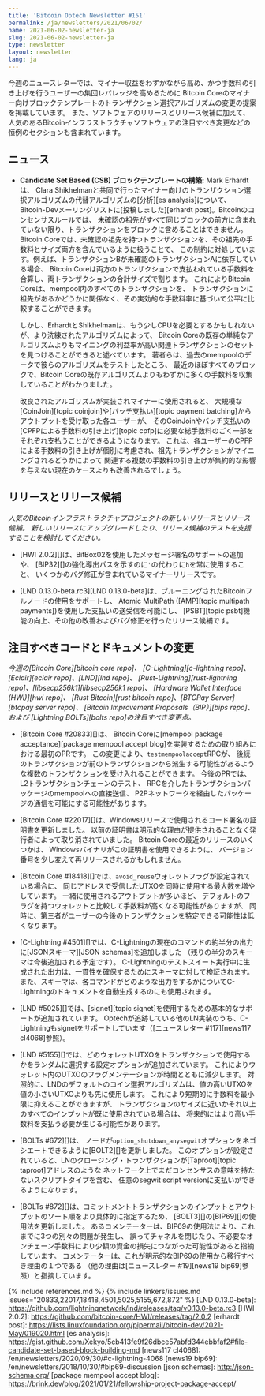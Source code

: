 ```yaml
---
title: 'Bitcoin Optech Newsletter #151'
permalink: /ja/newsletters/2021/06/02/
name: 2021-06-02-newsletter-ja
slug: 2021-06-02-newsletter-ja
type: newsletter
layout: newsletter
lang: ja
---
```

今週のニュースレターでは、マイナー収益をわずかながら高め、かつ手数料の引き上げを行うユーザーの集団レバレッジを高めるために
Bitcoin Coreのマイナー向けブロックテンプレートのトランザクション選択アルゴリズムの変更の提案を掲載しています。
また、ソフトウェアのリリースとリリース候補に加えて、
人気のあるBitcoinインフラストラクチャソフトウェアの注目すべき変更などの恒例のセクションも含まれています。

## ニュース

- **Candidate Set Based (CSB) ブロックテンプレートの構築:** Mark Erhardtは、
  Clara Shikhelmanと共同で行ったマイナー向けのトランザクション選択アルゴリズムの代替アルゴリズムの[分析][es analysis]について、
  Bitcoin-Devメーリングリストに[投稿しました][erhardt post]。Bitcoinのコンセンサスルールでは、
  未確認の祖先がすべて同じブロックの前方に含まれていない限り、トランザクションをブロックに含めることはできません。
  Bitcoin Coreでは、未確認の祖先を持つトランザクションを、その祖先の手数料とサイズ両方を含んでいるように扱うことで、
  この制約に対処しています。例えば、トランザクションBが未確認のトランザクションAに依存している場合、
  Bitcoin Coreは両方のトランザクションで支払われている手数料を合算し、両トランザクションの合計サイズで割ります。
  これによりBitcoin Coreは、mempool内のすべてのトランザクションを、
  トランザクションに祖先があるかどうかに関係なく、その実効的な手数料率に基づいて公平に比較することができます。

    しかし、ErhardtとShikhelmanは、もう少しCPUを必要とするかもしれないが、より洗練されたアルゴリズムによって、
    Bitcoin Coreの既存の単純なアルゴリズムよりもマイニングの利益率が高い関連トランザクションのセットを見つけることができると述べています。
    著者らは、過去のmempoolのデータで彼らのアルゴリズムをテストしたところ、
    最近のほぼすべてのブロックで、Bitcoin Coreの既存アルゴリズムよりもわずかに多くの手数料を収集していることがわかりました。

    改良されたアルゴリズムが実装されマイナーに使用されると、
    大規模な[CoinJoin][topic coinjoin]や[バッチ支払い][topic payment batching]からアウトプットを受け取った各ユーザーが、
    そのCoinJoinやバッチ支払いの[CPFPによる手数料の引き上げ][topic cpfp]に必要な総手数料のごく一部をそれぞれ支払うことができるようになります。
    これは、各ユーザーのCPFPによる手数料の引き上げが個別に考慮され、祖先トランザクションがマイニングされるどうかによって
    関連する複数の手数料の引き上げが集約的な影響を与えない現在のケースよりも改善されるでしょう。

## リリースとリリース候補

*人気のBitcoinインフラストラクチャプロジェクトの新しいリリースとリリース候補。
新しいリリースにアップグレードしたり、リリース候補のテストを支援することを検討してください。*

- [HWI 2.0.2][]は、BitBox02を使用したメッセージ署名のサポートの追加や、
  [BIP32][]の強化導出パスを示すのに`'`の代わりに`h`を常に使用すること、
  いくつかのバグ修正が含まれているマイナーリリースです。

- [LND 0.13.0-beta.rc3][LND 0.13.0-beta]は、プルーニングされたBitcoinフルノードの使用をサポートし、
  Atomic MultiPath ([AMP][topic multipath payments])を使用した支払いの送受信を可能にし、
  [PSBT][topic psbt]機能の向上、その他の改善およびバグ修正を行ったリリース候補です。

## 注目すべきコードとドキュメントの変更

*今週の[Bitcoin Core][bitcoin core repo]、
[C-Lightning][c-lightning repo]、[Eclair][eclair repo]、[LND][lnd repo]、
[Rust-Lightning][rust-lightning repo]、[libsecp256k1][libsecp256k1 repo]、
[Hardware Wallet Interface (HWI)][hwi repo]、
[Rust Bitcoin][rust bitcoin repo]、[BTCPay Server][btcpay server repo]、
[Bitcoin Improvement Proposals（BIP）][bips repo]、および
[Lightning BOLTs][bolts repo]の注目すべき変更点。*

- [Bitcoin Core #20833][]は、
  Bitcoin Coreに[mempool package acceptance][package mempool accept blog]を実装するための取り組みにおける最初のPRです。
  この変更により、`testmempoolaccept`RPCが、
  後続のトランザクションが前のトランザクションから派生する可能性があるような複数のトランザクションを受け入れることができます。
  今後のPRでは、L2トランザクションチェーンのテスト、
  RPCを介したトランザクションパッケージのmempoolへの直接送信、
  P2Pネットワークを経由したパッケージの通信を可能にする可能性があります。

- [Bitcoin Core #22017][]は、Windowsリリースで使用されるコード署名の証明書を更新しました。
  以前の証明書は明示的な理由が提供されることなく発行者によって取り消されていました。
  Bitcoin Coreの最近のリリースのいくつかは、
  Windowsバイナリがこの証明書を使用できるように、
  バージョン番号を少し変えて再リリースされるかもしれません。

- [Bitcoin Core #18418][]では、`avoid_reuse`ウォレットフラグが設定されている場合に、
  同じアドレスで受信したUTXOを同時に使用する最大数を増やしています。
  一緒に使用されるアウトプットが多いほど、
  デフォルトのフラグを持つウォレットと比較して手数料が高くなる可能性がありますが、
  同時に、第三者がユーザーの今後のトランザクションを特定できる可能性は低くなります。

- [C-Lightning #4501][]では、C-Lightningの現在のコマンドの約半分の出力に[JSONスキーマ][JSON schemas]を追加しました
  （残りの半分のスキーマは今後追加される予定です）。
  C-Lightningのテストスイート実行中に生成された出力は、一貫性を確保するためにスキーマに対して検証されます。
  また、スキーマは、各コマンドがどのような出力をするかについてC-Lightningのドキュメントを自動生成するのにも使用されます。

- [LND #5025][]では、[signet][topic signet]を使用するための基本的なサポートが追加されています。
  Optechが追跡している他のLN実装のうち、C-Lightningもsignetをサポートしています（[ニュースレター #117][news117 cl4068]参照）。

- [LND #5155][]では、どのウォレットUTXOをトランザクションで使用するかをランダムに選択する設定オプションが追加されています。
  これによりウォレット内のUTXOのフラグメンテーションが時間とともに減少します。
  対照的に、LNDのデフォルトのコイン選択アルゴリズムは、値の高いUTXOを値の小さいUTXOよりも先に使用します。
  これにより短期的に手数料を最小限に抑えることができますが、
  トランザクションのサイズに近いかそれ以上のすべてのインプットが既に使用されている場合は、
  将来的にはより高い手数料を支払う必要が生じる可能性があります。

- [BOLTs #672][]は、
  ノードが`option_shutdown_anysegwit`オプションをネゴシエートできるように[BOLT2][]を更新しました。
  このオプションが設定されていると、LNのクロージング・トランザクションが[Taproot][topic taproot]アドレスのような
  ネットワーク上でまだコンセンサスの意味を持たないスクリプトタイプを含む、
  任意のsegwit script versionに支払いができるようになります。

- [BOLTs #872][]は、コミットメントトランザクションのインプットとアウトプットのソート順をより具体的に指定するため、
  [BOLT3][]の[BIP69][]の使用法を更新しました。
  あるコメンテーターは、BIP69の使用法により、これまでに3つの別々の問題が発生し、
  誤ってチャネルを閉じたり、不必要なオンチェーン手数料により少額の資金の損失につながった可能性があると指摘しています。
  コメンテーターは、これが明示的なBIP69の使用から移行すべき理由の１つである
  （他の理由は[ニュースレター #19][news19 bip69]参照）と指摘しています。

{% include references.md %}
{% include linkers/issues.md issues="20833,22017,18418,4501,5025,5155,672,872" %}
[LND 0.13.0-beta]: https://github.com/lightningnetwork/lnd/releases/tag/v0.13.0-beta.rc3
[HWI 2.0.2]: https://github.com/bitcoin-core/HWI/releases/tag/2.0.2
[erhardt post]: https://lists.linuxfoundation.org/pipermail/bitcoin-dev/2021-May/019020.html
[es analysis]: https://gist.github.com/Xekyo/5cb413fe9f26dbce57abfd344ebbfaf2#file-candidate-set-based-block-building-md
[news117 cl4068]: /en/newsletters/2020/09/30/#c-lightning-4068
[news19 bip69]: /en/newsletters/2018/10/30/#bip69-discussion
[json schemas]: http://json-schema.org/
[package mempool accept blog]: https://brink.dev/blog/2021/01/21/fellowship-project-package-accept/
